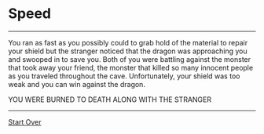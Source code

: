 # Speed

---

You ran as fast as you possibly could to grab hold of the material to repair your shield but the stranger noticed that the dragon was approaching you and swooped in to save you. Both of you were battling against the monster that took away your friend, the monster that killed so many innocent people as you traveled throughout the cave. Unfortunately, your shield was too weak and you can win against the dragon. 

YOU WERE BURNED TO DEATH ALONG WITH THE STRANGER

---

[Start Over](../Home.md)